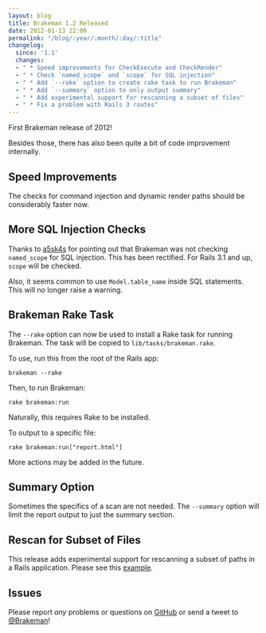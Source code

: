 ```yaml
---
layout: blog
title: Brakeman 1.2 Released
date: 2012-01-13 22:00
permalink: "/blog/:year/:month/:day/:title"
changelog:
  since: '1.1'
  changes:
  - " * Speed improvements for CheckExecute and CheckRender"
  - " * Check `named_scope` and `scope` for SQL injection"
  - " * Add `--rake` option to create rake task to run Brakeman"
  - " * Add `--summary` option to only output summary"
  - " * Add experimental support for rescanning a subset of files"
  - " * Fix a problem with Rails 3 routes"
---
```



First Brakeman release of 2012!


Besides those, there has also been quite a bit of code improvement internally.

## Speed Improvements

The checks for command injection and dynamic render paths should be considerably faster now.

## More SQL Injection Checks

Thanks to [a5sk4s](https://github.com/presidentbeef/brakeman/issues/30) for pointing out that Brakeman was not checking `named_scope` for SQL injection. This has been rectified. For Rails 3.1 and up, `scope` will be checked.

Also, it seems common to use `Model.table_name` inside SQL statements. This will no longer raise a warning.

## Brakeman Rake Task

The `--rake` option can now be used to install a Rake task for running Brakeman. The task will be copied to `lib/tasks/brakeman.rake`.

To use, run this from the root of the Rails app:

    brakeman --rake

Then, to run Brakeman:

    rake brakeman:run

Naturally, this requires Rake to be installed.

To output to a specific file:

    rake brakeman:run["report.html"]

More actions may be added in the future.

## Summary Option

Sometimes the specifics of a scan are not needed. The `--summary` option will limit the report output to just the summary section.

## Rescan for Subset of Files

This release adds experimental support for rescanning a subset of paths in a Rails application. Please see this [example](https://gist.github.com/1563286).

## Issues

Please report _any_ problems or questions on [GitHub](https://github.com/presidentbeef/brakeman/issues) or send a tweet to [@Brakeman](https://twitter.com/#!/brakemanscanner)!
